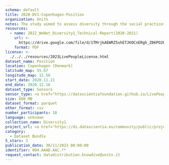 ```yaml
---
schema: default
title: 2020-DV1-Copenhagen-Position
organization: Unitn
notes: The study aimed to assess diversity through the social practices and daily behaviors of university students from eight different countries. The research was carried out in two phases. Initially, a large sample of students from Denmark, Italy, Mongolia, Paraguay, the United Kingdom, China, Mexico, and India, completed a survey on their social practices, as well as their socio-demographic, cultural, and psychological elements. In the second phase, a sub-sample of the respondents engaged in a four-week data collection by using an innovative smartphone application called iLog. This app collected data from thirty-four smartphone sensors around the clock, allowing for an in-depth investigation into the diversity and daily routines of university students across countries, both synchronically and diachronically.
resources:
  - name: 2022_WeNet_Diversity1_Technical-Report(2020-2021)
    url: >-
      https://drive.google.com/file/d/1TMrjkAEWRZ5xhETJKOCnERgh_Z06PO2E/view?usp=drive_link
    format: PDF
license: >-
  ./../../resources/2023LivePeopleLicense.html
dataset_name: Position
location: Copenhagen (Denmark)
latitude_map: 55.67
longitude_map: 12.56
start_date: 2020.11.21
end_date: 2020.12.16
dataset_type: Sensors
sensor_type: <a href="https://datascientiafoundation.github.io/LivePeople/datasets/2020-DV1-Copenhagen-Proximity%20Event/">proximity</a>, <a href="https://datascientiafoundation.github.io/LivePeople/datasets/2020-DV1-Copenhagen-Magnetic%20Field%20Event/">magnetic field</a>,<a href="https://datascientiafoundation.github.io/LivePeople/datasets/2020-DV1-Copenhagen-Location%20Event%20Per%20Time%20POI/">location event per time POI</a>, <a href="https://datascientiafoundation.github.io/LivePeople/datasets/2020-DV1-Copenhagen-Location%20Event%20Per%20Time%20RD/">location event per time RD</a>
size: 608 MB
dataset_format: parquet
other_format: csv
number_participants: 18
language: unknown
collection_name: Diversity1
project_url: <a href="https://ds.datascientia.eu/community/public/projects/3720e313-356e-4b7c-830e-be5cc7dbb3b8">https://ds.datascientia.eu/community/public/projects/3720e313-356e-4b7c-830e-be5cc7dbb3b8</a>
category:
  - Dataset Bundle
5_stars: 3
publication_date: 30/11/2023 00:00:00
identifier: 004.AAAD.AAC.**
request_contact: datadistribution.knowdive@unitn.it
---
```

